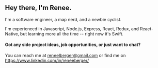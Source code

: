 ## Hey there, I'm Renee.

I'm a software engineer, a map nerd, and a newbie cyclist.

I'm experienced in Javascript, Node.js, Express, React, Redux, and React-Native, but learning more all the time -- right now it's Swift.

#### Got any side project ideas, job opportunities, or just want to chat?
You can reach me at reneelberger@gmail.com or find me on https://www.linkedin.com/in/reneeberger/  

<!--
**ReneeBe/ReneeBe** is a ✨ _special_ ✨ repository because its `README.md` (this file) appears on your GitHub profile.
<!-- 
Here are some ideas to get you started:
I'm a 
- 🔭 I’m currently working on ...
- 🌱 I’m currently learning ...
- 👯 I’m looking to collaborate on ...
- 🤔 I’m looking for help with ...
- 💬 Ask me about ...
- 📫 How to reach me: ...
- 😄 Pronouns: ...
- ⚡ Fun fact: ...
-->
